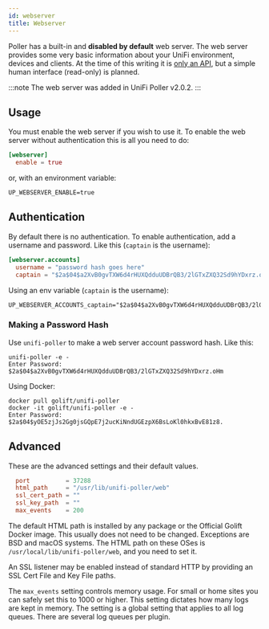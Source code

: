 ```yaml
---
id: webserver
title: Webserver
---
```


Poller has a built-in and **disabled by default** web server.
The web server provides some very basic information about your UniFi environment, devices and clients.
At the time of this writing it is [only an API](API), but a simple human interface (read-only) is planned.

:::note
The web server was added in UniFi Poller v2.0.2.
:::

## Usage

You must enable the web server if you wish to use it.
To enable the web server without authentication this is all you need to do:

```toml
[webserver]
  enable = true
```

or, with an environment variable:

```shell
UP_WEBSERVER_ENABLE=true
```

## Authentication

By default there is no authentication.
To enable authentication, add a username and password. Like this (`captain` is the username):

```toml
[webserver.accounts]
  username = "password hash goes here"
  captain = "$2a$04$a2XvB0gvTXW6d4rHUXQdduUDBrQB3/2lGTxZXQ32Sd9hYDxrz.oHm"
```

Using an env variable (`captain` is the username):

```shell
UP_WEBSERVER_ACCOUNTS_captain="$2a$04$a2XvB0gvTXW6d4rHUXQdduUDBrQB3/2lGTxZXQ32Sd9hYDxrz.oHm"
```

### Making a Password Hash

Use `unifi-poller` to make a web server account password hash. Like this:

```console
unifi-poller -e -
Enter Password:
$2a$04$a2XvB0gvTXW6d4rHUXQdduUDBrQB3/2lGTxZXQ32Sd9hYDxrz.oHm
```

Using Docker:

```shell
docker pull golift/unifi-poller
docker -it golift/unifi-poller -e -
Enter Password:
$2a$04$yOE5zjJs2Gg0jsGQpE7j2ucKiNndUGEzpX6BsLoKl0hkxBvE81z8.
```

## Advanced

These are the advanced settings and their default values.

```toml
  port          = 37288
  html_path     = "/usr/lib/unifi-poller/web"
  ssl_cert_path = ""
  ssl_key_path  = ""
  max_events    = 200
```

The default HTML path is installed by any package or the Official Golift Docker image.
This usually does not need to be changed. Exceptions are BSD and macOS systems.
The HTML path on these OSes is `/usr/local/lib/unifi-poller/web`, and you need to set it.

An SSL listener may be enabled instead of standard HTTP by providing an SSL Cert File and Key File paths.

The `max_events` setting controls memory usage. For small or home sites you can safely set this to 1000 or higher.
This setting dictates how many logs are kept in memory.
The setting is a global setting that applies to all log queues.
There are several log queues per plugin.
